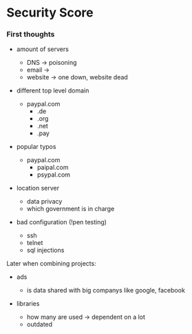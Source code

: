 # Security Score

### First thoughts

- amount of servers
	- DNS -> poisoning
	- email -> 
	- website -> one down, website dead

- different top level domain
	- paypal.com
		- .de
		- .org
		- .net
		- .pay

- popular typos
	- paypal.com
		- paipal.com
		- psypal.com

- location server
	- data privacy
	- which government is in charge

- bad configuration (!pen testing)
	- ssh
	- telnet
	- sql injections

Later when combining projects:
- ads
    - is data shared with big companys like google, facebook
    
- libraries
    - how many are used -> dependent on a lot
    - outdated
